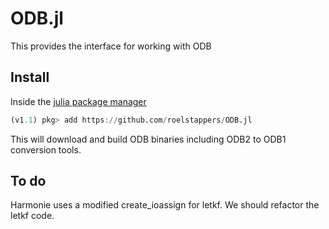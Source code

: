 # ODB.jl

This provides the interface for working with ODB 

## Install

Inside the [julia package manager](https://docs.julialang.org/en/v1/stdlib/Pkg/index.html)

```julia  
(v1.1) pkg> add https://github.com/roelstappers/ODB.jl
```

This will download and build ODB binaries including ODB2 to ODB1 conversion tools. 

## To do
Harmonie uses a modified create_ioassign for letkf. 
We should refactor the letkf code. 

